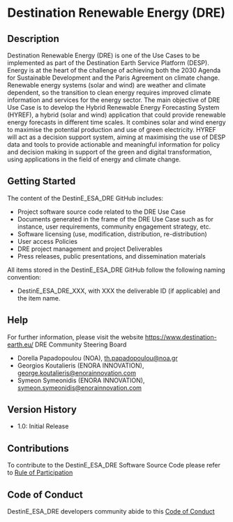 # Destination Renewable Energy (DRE)

## Description

Destination Renewable Energy (DRE) is one of the Use Cases to be implemented as part of the Destination Earth Service Platform (DESP). Energy is at the heart of the challenge of achieving both the 2030 Agenda for Sustainable Development and the Paris Agreement on climate change. Renewable energy systems (solar and wind) are weather and climate dependent, so the transition to clean energy requires improved climate information and services for the energy sector. 
The main objective of DRE Use Case is to develop the Hybrid Renewable Energy Forecasting System (HYREF), a hybrid (solar and wind) application that could provide renewable energy forecasts in different time scales. It combines solar and wind energy to maximise the potential production and use of green electricity. HYREF  will act as a decision support system, aiming at maximising the use of DESP data and tools to provide actionable and meaningful information for policy and decision making in support of the green and digital transformation, using applications in the field of energy and climate change.

## Getting Started

The content of the DestinE_ESA_DRE GitHub includes:
*	Project software source code related to the DRE Use Case
*	Documents generated in the frame of the DRE Use Case such as for instance, user requirements, community engagement strategy, etc.
*	Software licensing (use, modification, distribution, re-distribution)
*	User access Policies
*	DRE project management and project Deliverables
*	Press releases, public presentations, and dissemination materials

All items stored in the DestinE_ESA_DRE GitHub follow the following naming convention:
*	DestinE_ESA_DRE_XXX, with XXX the deliverable ID (if applicable) and the item name.

## Help

For further information, please visit the website https://www.destination-earth.eu/
DRE Community Steering Board
*	Dorella Papadopoulou (NOA), th.papadopoulou@noa.gr 
*	Georgios Koutalieris (ENORA INNOVATION), george.koutalieris@enorainnovation.com
*	Symeon Symeonidis (ENORA INNOVATION), symeon.symeonidis@enorainnovation.com 

## Version History
*	1.0: Initial Release

## Contributions

To contribute to the DestinE_ESA_DRE Software Source Code please refer to [Rule of Participation](https://github.com/destination-earth/DestinE_ESA_DRE/blob/main/Rule_of_participation.md)

## Code of Conduct

DestinE_ESA_DRE developers community abide to this [Code of Conduct](https://github.com/destination-earth/DestinE_ESA_DRE/assets/150688134/43bb99ca-affc-4f0a-b9fe-67ec3b50ea3f)
